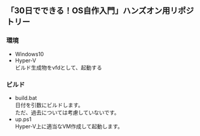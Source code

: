 ## 「30日でできる！OS自作入門」ハンズオン用リポジトリー
### 環境  
- Windows10  
- Hyper-V  
ビルド生成物をvfdとして、起動する

### ビルド  
- build.bat  
日付を引数にビルドします。  
ただ、過去については考慮していないです。  
- up.ps1  
Hyper-V上に適当なVM作成して起動します。  